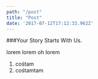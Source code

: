 ```yaml
---
path: "/post"
title: "Post"
date: '2017-07-12T17:12:33.962Z'
---
```


 ###Your Story Starts With Us.

lorem lorem oh lorem

1. cośtam
2. cośtamtam
